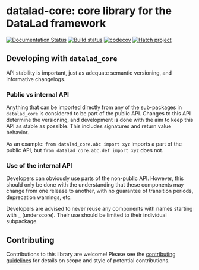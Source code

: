 # datalad-core: core library for the DataLad framework

[![Documentation Status](https://readthedocs.org/projects/datalad-core/badge/?version=latest)](https://datalad-core.readthedocs.io/en/latest/?badge=latest)
[![Build status](https://ci.appveyor.com/api/projects/status/r115bg2iqtvymww4/branch/main?svg=true)](https://ci.appveyor.com/project/mih/datalad-core/branch/main)
[![codecov](https://codecov.io/github/datalad/datalad-core/graph/badge.svg?token=9RG02U6TY4)](https://codecov.io/github/datalad/datalad-core)
[![Hatch project](https://img.shields.io/badge/%F0%9F%A5%9A-Hatch-4051b5.svg)](https://github.com/pypa/hatch)

## Developing with `datalad_core`

API stability is important, just as adequate semantic versioning, and informative
changelogs.

### Public vs internal API

Anything that can be imported directly from any of the sub-packages in
`datalad_core` is considered to be part of the public API. Changes to this API
determine the versioning, and development is done with the aim to keep this API
as stable as possible. This includes signatures and return value behavior.

As an example: `from datalad_core.abc import xyz` imports a part of the public
API, but `from datalad_core.abc.def import xyz` does not.

### Use of the internal API

Developers can obviously use parts of the non-public API. However, this should
only be done with the understanding that these components may change from one
release to another, with no guarantee of transition periods, deprecation
warnings, etc.

Developers are advised to never reuse any components with names starting with
`_` (underscore). Their use should be limited to their individual subpackage.

## Contributing

Contributions to this library are welcome! Please see the [contributing
guidelines](CONTRIBUTING.md) for details on scope and style of potential
contributions.
